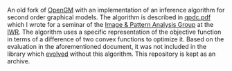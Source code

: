 An old fork of [OpenGM](https://github.com/opengm/opengm) with an implementation of an inference algorithm for second order
graphical models. The algorithm is described in [qpdc.pdf](https://github.com/pesser/opengm/blob/master/qpdc.pdf) which I wrote
for a seminar of the [Image & Pattern Analysis Group](http://ipa.math.uni-heidelberg.de/) at the
[IWR](https://www.iwr.uni-heidelberg.de/).
The algorithm uses a specific representation of the objective function in terms of a difference of two convex functions to
optimize it. Based on the evaluation in the aforementioned document, it was not included in the library which
[evolved](https://github.com/opengm/opengm) without this algorithm. This repository is kept as an archive.
